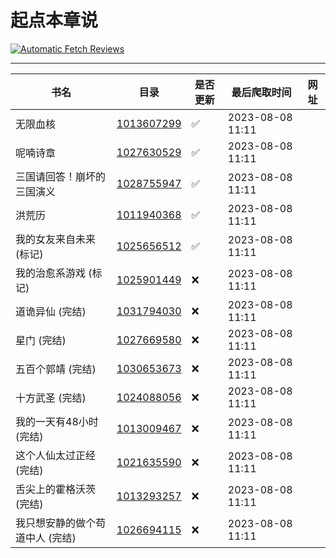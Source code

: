# 起点本章说
[![Automatic Fetch Reviews](https://github.com/auto-bot-ty/qidian-chapterReview/actions/workflows/fetch.yml/badge.svg?branch=dev)](https://github.com/auto-bot-ty/qidian-chapterReview/actions/workflows/fetch.yml)

---- 
| 书名 | 目录 | 是否更新 | 最后爬取时间 | 网址 |
| --- | --- | --- | --- | --- |
| 无限血核 | [1013607299](https://github.com/auto-bot-ty/qidian-chapterReview/tree/master/docs/category/1013607299.md) | ✅ | 2023-08-08 11:11|  |
| 呢喃诗章 | [1027630529](https://github.com/auto-bot-ty/qidian-chapterReview/tree/master/docs/category/1027630529.md) | ✅ | 2023-08-08 11:11|  |
| 三国请回答！崩坏的三国演义 | [1028755947](https://github.com/auto-bot-ty/qidian-chapterReview/tree/master/docs/category/1028755947.md) | ✅ | 2023-08-08 11:11|  |
| 洪荒历 | [1011940368](https://github.com/auto-bot-ty/qidian-chapterReview/tree/master/docs/category/1011940368.md) | ✅ | 2023-08-08 11:11|  |
| 我的女友来自未来 (标记) | [1025656512](https://github.com/auto-bot-ty/qidian-chapterReview/tree/master/docs/category/1025656512.md) | ✅ | 2023-08-08 11:11|  |
| 我的治愈系游戏 (标记) | [1025901449](https://github.com/auto-bot-ty/qidian-chapterReview/tree/master/docs/category/1025901449.md) | ❌ | 2023-08-08 11:11|  |
| 道诡异仙 (完结) | [1031794030](https://github.com/auto-bot-ty/qidian-chapterReview/tree/master/docs/category/1031794030.md) | ❌ | 2023-08-08 11:11|  |
| 星门 (完结) | [1027669580](https://github.com/auto-bot-ty/qidian-chapterReview/tree/master/docs/category/1027669580.md) | ❌ | 2023-08-08 11:11|  |
| 五百个郭靖 (完结) | [1030653673](https://github.com/auto-bot-ty/qidian-chapterReview/tree/master/docs/category/1030653673.md) | ❌ | 2023-08-08 11:11|  |
| 十方武圣 (完结) | [1024088056](https://github.com/auto-bot-ty/qidian-chapterReview/tree/master/docs/category/1024088056.md) | ❌ | 2023-08-08 11:11|  |
| 我的一天有48小时 (完结) | [1013009467](https://github.com/auto-bot-ty/qidian-chapterReview/tree/master/docs/category/1013009467.md) | ❌ | 2023-08-08 11:11|  |
| 这个人仙太过正经 (完结) | [1021635590](https://github.com/auto-bot-ty/qidian-chapterReview/tree/master/docs/category/1021635590.md) | ❌ | 2023-08-08 11:11|  |
| 舌尖上的霍格沃茨 (完结) | [1013293257](https://github.com/auto-bot-ty/qidian-chapterReview/tree/master/docs/category/1013293257.md) | ❌ | 2023-08-08 11:11|  |
| 我只想安静的做个苟道中人 (完结) | [1026694115](https://github.com/auto-bot-ty/qidian-chapterReview/tree/master/docs/category/1026694115.md) | ❌ | 2023-08-08 11:11|  |